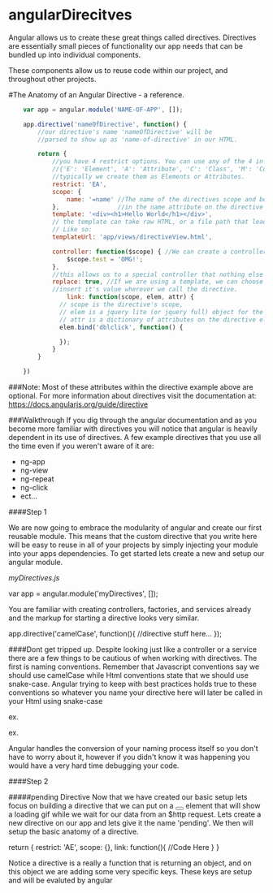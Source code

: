 angularDirecitves
=================
Angular allows us to create these great things called directives. Directives are essentially small pieces of functionality our app needs that can be bundled up into individual components. 

These components allow us to reuse code within our project, and throughout other projects.



#The Anatomy of an Angular Directive - a reference.
````javascript
	var app = angular.module('NAME-OF-APP', []);

	app.directive('nameOfDirective', function() {
		//our directive's name 'nameOfDirective' will be 
		//parsed to show up as 'name-of-directive' in our HTML.

		return {
			//you have 4 restrict options. You can use any of the 4 in any combonation.
			//{'E': 'Element', 'A': 'Attribute', 'C': 'Class', 'M': 'Comment'}
			//typically we create them as Elements or Attributes.
			restrict: 'EA',
			scope: {
				name: '=name' //The name of the directives scope and be set
			},				  //in the name attribute on the directive's element.
			template: '<div><h1>Hello World</h1></div>', 
			// the template can take raw HTML, or a file path that leads to an HTML file.
			// Like so:
			templateUrl: 'app/views/directiveView.html',

			controller: function($scope) { //We can create a controller in our directive!
				$scope.test = 'OMG!';
			},
			//this allows us to a special controller that nothing else can touch. 
			replace: true, //If we are using a template, we can choose to 
			//insert it's value wherever we call the directive.
			    link: function(scope, elem, attr) {
		      // scope is the directive's scope,
		      // elem is a jquery lite (or jquery full) object for the directive root element.
		      // attr is a dictionary of attributes on the directive element.
		      elem.bind('dblclick', function() {

		      });
		    }
		}

	})
````

###Note:
Most of these attributes within the directive example above are optional. For more information about directives visit the documentation at: https://docs.angularjs.org/guide/directive


###Walkthrough
If you dig through the angular documentation and as you become more familiar with directives you will notice that angular is heavily dependent in its use of directives. A few example directives that you use all the time even if you weren't aware of it are: 

+ ng-app
+ ng-view
+ ng-repeat
+ ng-click
+ ect...

####Step 1

We are now going to embrace the modularity of angular and create our first reusable module. This means that the custom directive that you write here will be easy to reuse in all of your projects by simply injecting your module into your apps dependencies. To get started lets create a new and setup our angular module. 

<i>myDirectives.js</i>

  var app = angular.module('myDirectives', []);
  
You are familiar with creating controllers, factories, and services already and the markup for starting a directive looks very similar. 

  app.directive('camelCase', function(){
    //directive stuff here...
  });

####Dont get tripped up.
Despite looking just like a controller or a service there are a few things to be cautious of when working with directives. The first is naming conventions. Remember that Javascript conventions say we should use camelCase while Html conventions state that we should use snake-case. Angular trying to keep with best practices holds true to these conventions so whatever you name your directive here will later be called in your Html using snake-case

  ex. <div camel-case></div>
  ex. <div ng-view></div>
  
Angular handles the conversion of your naming process itself so you don't have to worry about it, however if you didn't know it was happening you would have a very hard time debugging your code.  

####Step 2

#####pending Directive
Now that we have created our basic setup lets focus on building a directive that we can put on a <button></button> element that will show a loading gif while we wait for our data from an $http request. Lets create a new directive on our app and lets give it the name 'pending'. We then will setup the basic anatomy of a directive.

  return {
    restrict: 'AE',
    scope: {},
    link: function(){
      //Code Here
    }
  }
  
Notice a directive is a really a function that is returning an object, and on this object we are adding some very specific keys. These keys are setup and will be evaluted by angular  